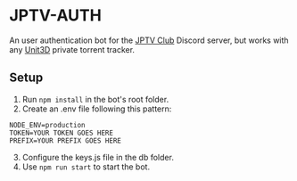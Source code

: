 # JPTV-AUTH

 An user authentication bot for the [JPTV Club](https://jptv.club/) Discord server, but works with any [Unit3D](https://github.com/HDInnovations/UNIT3D-Community-Edition) private torrent tracker.

## Setup

  1. Run `npm install` in the bot's root folder.
  2. Create an .env file following this pattern:

    NODE_ENV=production
    TOKEN=YOUR TOKEN GOES HERE
    PREFIX=YOUR PREFIX GOES HERE

  3. Configure the keys.js file in the db folder.
  4. Use `npm run start` to start the bot.
